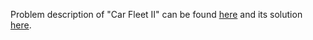 Problem description of "Car Fleet II" can be found [here](https://leetcode.com/problems/car-fleet-ii/description/) 
and its solution [here](https://github.com/aurimas13/Solutions-To-Problems/blob/main/LeetCode/Python%20Solutions/Car%20Fleet%20II/car.py).